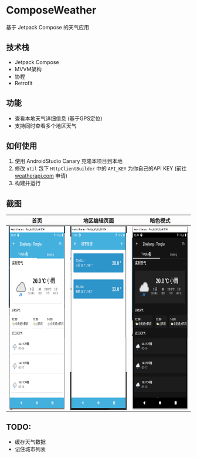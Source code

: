 # ComposeWeather
 基于 Jetpack Compose 的天气应用

## 技术栈
* Jetpack Compose
* MVVM架构
* 协程
* Retrofit

## 功能
* 查看本地天气详细信息 (基于GPS定位)
* 支持同时查看多个地区天气

## 如何使用
1. 使用 AndroidStudio Canary 克隆本项目到本地
2. 修改 `util` 包下 `HttpClientBuilder` 中的 `API_KEY` 为你自己的API KEY (前往 [weatherapi.com](https://weatherapi.com) 申请)
3. 构建并运行

## 截图
| 首页 | 地区编辑页面 | 暗色模式 |
| --- | --- | --- |
| <img src="screenshot/index.png" align="left" height="500"> | <img src="screenshot/city.png" align="left" height="500"> | <img src="screenshot/dark.png" align="left" height="500"> |

## TODO:
* 缓存天气数据
* 记住城市列表
